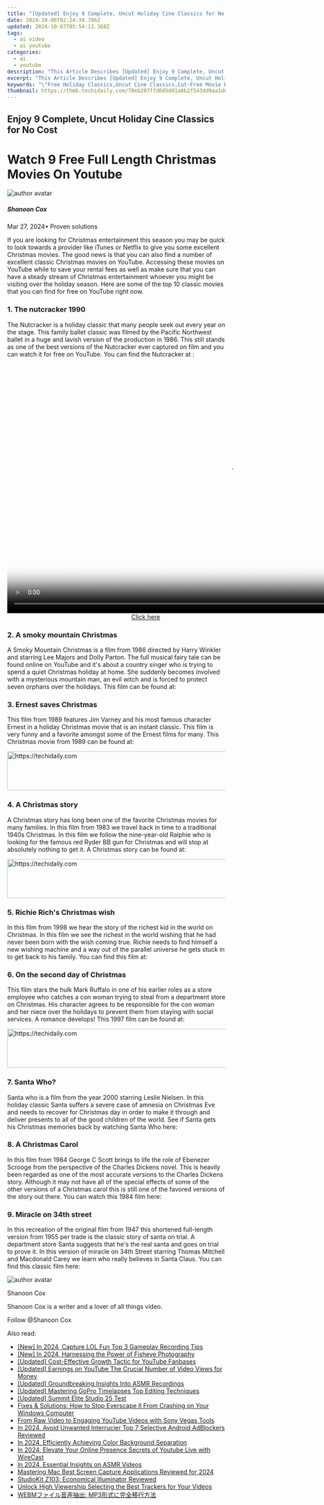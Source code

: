 ```yaml
---
title: "[Updated] Enjoy 9 Complete, Uncut Holiday Cine Classics for No Cost"
date: 2024-10-06T02:24:34.706Z
updated: 2024-10-07T05:54:13.368Z
tags:
  - ai video
  - ai youtube
categories:
  - ai
  - youtube
description: "This Article Describes [Updated] Enjoy 9 Complete, Uncut Holiday Cine Classics for No Cost"
excerpt: "This Article Describes [Updated] Enjoy 9 Complete, Uncut Holiday Cine Classics for No Cost"
keywords: "\"Free Holiday Classics,Uncut Cine Classics,Cut-Free Movie Rentals,Classic Films No Cost,Holiday Film Collection,Premium Movie Deals,Costless Classic Movies\""
thumbnail: https://thmb.techidaily.com/70eb207ffd605d91a6b2f543dd9aa1d6c7a04729ab3e1a2ee11529aec8f103fd.png
---
```


## Enjoy 9 Complete, Uncut Holiday Cine Classics for No Cost

# Watch 9 Free Full Length Christmas Movies On Youtube

![author avatar](https://images.wondershare.com/filmora/article-images/shannon-cox.jpg)

##### Shanoon Cox

 Mar 27, 2024• Proven solutions

If you are looking for Christmas entertainment this season you may be quick to look towards a provider like iTunes or Netflix to give you some excellent Christmas movies. The good news is that you can also find a number of excellent classic Christmas movies on YouTube. Accessing these movies on YouTube while to save your rental fees as well as make sure that you can have a steady stream of Christmas entertainment whoever you might be visiting over the holiday season. Here are some of the top 10 classic movies that you can find for free on YouTube right now.

### 1. The nutcracker 1990

The Nutcracker is a holiday classic that many people seek out every year on the stage. This family ballet classic was filmed by the Pacific Northwest ballet in a huge and lavish version of the production in 1986\. This still stands as one of the best versions of the Nutcracker ever captured on film and you can watch it for free on YouTube. You can find the Nutcracker at :

<!-- affiliate ads begin -->
<span id="1492813">
					<video width="1024" height="576" style="cursor:pointer"
           poster="//a.impactradius-go.com/display-clicktoplayimage/1492813.png"
           onclick="if(!this.playClicked){this.play();this.setAttribute('controls',true);this.playClicked=true;}">
	   <source src="//a.impactradius-go.com/display-ad/14559-1492813">
	   <img src="//a.impactradius-go.com/display-clicktoplayimage/1492813.png" style="border: none; height: 100%; width: 100%; object-fit: contain">
	</video>
	<div style="width:640px;text-align:center"><a href="javascript:window.open(decodeURIComponent('https%3A%2F%2Fpropmoneyinc.pxf.io%2Fc%2F5597632%2F1492813%2F14559'), '_blank');void(0);">Click here</a></div>
</span>
<img height="0" width="0" src="https://imp.pxf.io/i/5597632/1492813/14559" style="position:absolute;visibility:hidden;" border="0" />
<!-- affiliate ads end -->

### 2. A smoky mountain Christmas

A Smoky Mountain Christmas is a film from 1986 directed by Harry Winkler and starring Lee Majors and Dolly Parton. The full musical fairy tale can be found online on YouTube and it's about a country singer who is trying to spend a quiet Christmas holiday at home. She suddenly becomes involved with a mysterious mountain man, an evil witch and is forced to protect seven orphans over the holidays. This film can be found at:

### 3. Ernest saves Christmas

This film from 1989 features Jim Varney and his most famous character Ernest in a holiday Christmas movie that is an instant classic. This film is very funny and a favorite amongst some of the Ernest films for many. This Christmas movie from 1989 can be found at:

<!-- affiliate ads begin -->
<a href="https://appsumo.8odi.net/c/5597632/2100537/7443" target="_top" id="2100537">
  <img src="//a.impactradius-go.com/display-ad/7443-2100537" border="0" alt="https://techidaily.com" width="728" height="90"/>
</a>
<img height="0" width="0" src="https://appsumo.8odi.net/i/5597632/2100537/7443" style="position:absolute;visibility:hidden;" border="0" />
<!-- affiliate ads end -->

### 4. A Christmas story

A Christmas story has long been one of the favorite Christmas movies for many families. In this film from 1983 we travel back in time to a traditional 1940s Christmas. In this film we follow the nine-year-old Ralphie who is looking for the famous red Ryder BB gun for Christmas and will stop at absolutely nothing to get it. A Christmas story can be found at:

<!-- affiliate ads begin -->
<a href="https://appsumo.8odi.net/c/5597632/2082532/7443" target="_top" id="2082532">
  <img src="//a.impactradius-go.com/display-ad/7443-2082532" border="0" alt="https://techidaily.com" width="728" height="90"/>
</a>
<img height="0" width="0" src="https://appsumo.8odi.net/i/5597632/2082532/7443" style="position:absolute;visibility:hidden;" border="0" />
<!-- affiliate ads end -->

### 5. Richie Rich's Christmas wish

In this film from 1998 we hear the story of the richest kid in the world on Christmas. In this film we see the richest in the world wishing that he had never been born with the wish coming true. Richie needs to find himself a new wishing machine and a way out of the parallel universe he gets stuck in to get back to his family. You can find this film at:

### 6. On the second day of Christmas

This film stars the hulk Mark Ruffalo in one of his earlier roles as a store employee who catches a con woman trying to steal from a department store on Christmas. His character agrees to be responsible for the con woman and her niece over the holidays to prevent them from staying with social services. A romance develops! This 1997 film can be found at:

<!-- affiliate ads begin -->
<a href="https://appsumo.8odi.net/c/5597632/2132162/7443" target="_top" id="2132162">
  <img src="//a.impactradius-go.com/display-ad/7443-2132162" border="0" alt="https://techidaily.com" width="728" height="90"/>
</a>
<img height="0" width="0" src="https://appsumo.8odi.net/i/5597632/2132162/7443" style="position:absolute;visibility:hidden;" border="0" />
<!-- affiliate ads end -->

### 7. Santa Who?

Santa who is a film from the year 2000 starring Leslie Nielsen. In this holiday classic Santa suffers a severe case of amnesia on Christmas Eve and needs to recover for Christmas day in order to make it through and deliver presents to all of the good children of the world. See if Santa gets his Christmas memories back by watching Santa Who here:

### 8. A Christmas Carol

In this film from 1984 George C Scott brings to life the role of Ebenezer Scrooge from the perspective of the Charles Dickens novel. This is heavily been regarded as one of the most accurate versions to the Charles Dickens story. Although it may not have all of the special effects of some of the other versions of a Christmas carol this is still one of the favored versions of the story out there. You can watch this 1984 film here:

### 9. Miracle on 34th street

In this recreation of the original film from 1947 this shortened full-length version from 1955 per trade is the classic story of santa on trial. A department store Santa suggests that he's the real santa and goes on trial to prove it. In this version of miracle on 34th Street starring Thomas Mitchell and Macdonald Carey we learn who really believes in Santa Claus. You can find this classic film here:

![author avatar](https://images.wondershare.com/filmora/article-images/shannon-cox.jpg)

Shanoon Cox

Shanoon Cox is a writer and a lover of all things video.

Follow @Shanoon Cox

<ins class="adsbygoogle"
      style="display:block"
      data-ad-client="ca-pub-7571918770474297"
      data-ad-slot="8358498916"
      data-ad-format="auto"
      data-full-width-responsive="true"></ins>

<span class="atpl-alsoreadstyle">Also read:</span>
<div><ul>
<li><a href="https://remote-screen-capture.techidaily.com/new-in-2024-capture-lol-fun-top-3-gameplay-recording-tips/"><u>[New] In 2024, Capture LOL Fun Top 3 Gameplay Recording Tips</u></a></li>
<li><a href="https://fox-cloud.techidaily.com/new-in-2024-harnessing-the-power-of-fisheye-photography/"><u>[New] In 2024, Harnessing the Power of Fisheye Photography</u></a></li>
<li><a href="https://youtube-clips.techidaily.com/updated-cost-effective-growth-tactic-for-youtube-fanbases/"><u>[Updated] Cost-Effective Growth Tactic for YouTube Fanbases</u></a></li>
<li><a href="https://youtube-clips.techidaily.com/updated-earnings-on-youtube-the-crucial-number-of-video-views-for-money/"><u>[Updated] Earnings on YouTube The Crucial Number of Video Views for Money</u></a></li>
<li><a href="https://facebook-record-videos.techidaily.com/updated-groundbreaking-insights-into-asmr-recordings/"><u>[Updated] Groundbreaking Insights Into ASMR Recordings</u></a></li>
<li><a href="https://article-files.techidaily.com/updated-mastering-gopro-timelapses-top-editing-techniques/"><u>[Updated] Mastering GoPro Timelapses Top Editing Techniques</u></a></li>
<li><a href="https://article-posts.techidaily.com/updated-summit-elite-studio-25-test/"><u>[Updated] Summit Elite Studio 25 Test</u></a></li>
<li><a href="https://win-answers.techidaily.com/fixes-and-solutions-how-to-stop-everscape-ii-from-crashing-on-your-windows-computer/"><u>Fixes & Solutions: How to Stop Everscape II From Crashing on Your Windows Computer</u></a></li>
<li><a href="https://youtube-clips.techidaily.com/from-raw-video-to-engaging-youtube-videos-with-sony-vegas-tools/"><u>From Raw Video to Engaging YouTube Videos with Sony Vegas Tools</u></a></li>
<li><a href="https://youtube-clips.techidaily.com/in-2024-avoid-unwanted-interrucier-top-7-selective-android-adblockers-reviewed/"><u>In 2024, Avoid Unwanted Interrucier Top 7 Selective Android AdBlockers Reviewed</u></a></li>
<li><a href="https://youtube-clips.techidaily.com/in-2024-efficiently-achieving-color-background-separation/"><u>In 2024, Efficiently Achieving Color Background Separation</u></a></li>
<li><a href="https://youtube-clips.techidaily.com/in-2024-elevate-your-online-presence-secrets-of-youtube-live-with-wirecast/"><u>In 2024, Elevate Your Online Presence Secrets of Youtube Live with WireCast</u></a></li>
<li><a href="https://youtube-clips.techidaily.com/in-2024-essential-insights-on-asmr-videos/"><u>In 2024, Essential Insights on ASMR Videos</u></a></li>
<li><a href="https://screen-mirroring-recording.techidaily.com/mastering-mac-best-screen-capture-applications-reviewed-for-2024/"><u>Mastering Mac Best Screen Capture Applications Reviewed for 2024</u></a></li>
<li><a href="https://buynow-marvelous.techidaily.com/studiokit-z103-economical-illuminator-reviewed/"><u>StudioKit Z103: Economical Illuminator Reviewed</u></a></li>
<li><a href="https://youtube-clips.techidaily.com/unlock-high-viewership-selecting-the-best-trackers-for-your-videos/"><u>Unlock High Viewership Selecting the Best Trackers for Your Videos</u></a></li>
<li><a href="https://discover-bits.techidaily.com/webm-mp3/"><u>WEBMファイル音声抽出: MP3形式に完全移行方法</u></a></li>
</ul></div>

